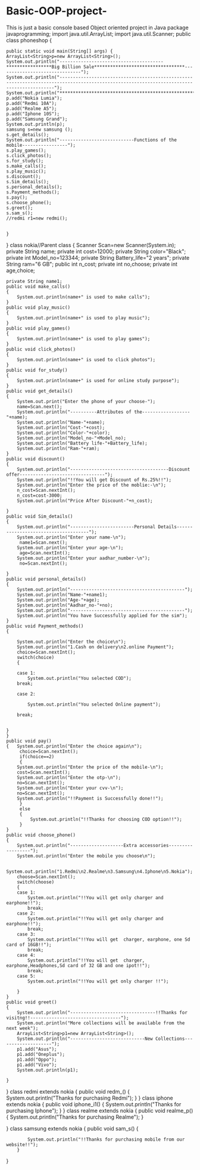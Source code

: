 # Basic-OOP-project-
This is just a basic console based  Object oriented project in Java
package javaprogramming;
import java.util.ArrayList;
import java.util.Scanner;
public class phoneshop {

	public static void main(String[] args) {
	ArrayList<String>p=new ArrayList<String>();
	System.out.println("---------------------------------------*****************Big Billion Sale**********************************-------------------------------");
	System.out.println("------------------------------------------------------------------------------------------------------------------------------------------");
	System.out.println("*********************************************************Collections(Phones)***************************************************************");
	p.add("Nokia Lumia");
	p.add("Redmi 10A");
	p.add("Realme A5");
	p.add("Iphone 10S");
	p.add("Samsung Grand");
	System.out.println(p);
	samsung s=new samsung ();
	s.get_details();
	System.out.println("----------------------------Functions of the mobile-----------------");
	s.play_games();
	s.click_photos();
	s.for_study();
	s.make_calls();
	s.play_music();
	s.discount();
	s.Sim_details();
	s.personal_details();
    s.Payment_methods();
    s.pay();
    s.choose_phone();
	s.greet();
	s.sam_s();
	//redmi r1=new redmi();
	

	}

}
 class nokia//Parent class 
{
	Scanner Scan=new Scanner(System.in);
	private String name;
	private int cost=12000;
	private String color="Black";
	private int Model_no=123344;
	private String Battery_life="2 years";
	private String ram="6 GB";
	public int n_cost;
	private int no,choose;
	private int age,choice;
	
	private String name1;
	public void make_calls()
	{
		System.out.println(name+" is used to make calls");
	}
	public void play_music()
	{
		System.out.println(name+" is used to play music");
	}
	public void play_games()
	{
		System.out.println(name+" is used to play games");
	}
	public void click_photos()
	{
		System.out.println(name+" is used to click photos");
	}
	public void for_study()
	{
		System.out.println(name+" is used for online study purpose");
	}
	public void get_details()
	{
		System.out.print("Enter the phone of your choose-");
		name=Scan.next();
		System.out.println("----------Attributes of the------------------ "+name);
		System.out.println("Name-"+name);
		System.out.println("Cost-"+cost);
		System.out.println("Color-"+color);
		System.out.println("Model_no-"+Model_no);
		System.out.println("Battery life-"+Battery_life);
		System.out.println("Ram-"+ram);
	}
	public void discount()
	{
		System.out.println("-------------------------------------Discount offer--------------------------------");
		System.out.println("!!You will get Discount of Rs.25%!!");
		System.out.println("Enter the price of the moblie:-\n");
		n_cost=Scan.nextInt();
		n_cost=cost-3000;
		System.out.println("Price After Discount-"+n_cost);
		
	}
	public void Sim_details()
	{
		System.out.println("------------------------Personal Details-------------------------------------");
		System.out.println("Enter your name-\n");
	     name1=Scan.next();
		System.out.println("Enter your age-\n");
		 age=Scan.nextInt();
		System.out.println("Enter your aadhar_number-\n");
		 no=Scan.nextInt();
		
	}
	public void personal_details()
	{
		System.out.println("-------------------------------------------");
		System.out.println("Name-"+name1);
		System.out.println("Age-"+age);
		System.out.println("Aadhar_no-"+no);
		System.out.println("-------------------------------------------");
		System.out.println("You have Successfully applied for the sim");
	}
	public void Payment_methods()
	{
		
		System.out.println("Enter the choice\n");
		System.out.println("1.Cash on delivery\n2.online Payment");
		choice=Scan.nextInt();
		switch(choice)
		{
		
		case 1:
			System.out.println("You selected COD");
		break;
		
		case 2:
		
			System.out.println("You selected Online payment");
		
		break;
			
			
	}
	}
	public void pay()
	{   System.out.println("Enter the choice again\n");
	     choice=Scan.nextInt();
	     if(choice==2)
	     {
		System.out.println("Enter the price of the mobile-\n");
		cost=Scan.nextInt();
		System.out.println("Enter the otp-\n");
		no=Scan.nextInt();
		System.out.println("Enter your cvv-\n");
		no=Scan.nextInt();
		System.out.println("!!Payment is Successfully done!!");
	     }
	     else 
	     {
	    	 System.out.println("!!Thanks for choosing COD option!!");
	     }
	}
	public void choose_phone()
	{
		System.out.println("--------------------Extra accessories------------------");
		System.out.println("Enter the mobile you choose\n");
		
		System.out.println("1.Redmi\n2.Realme\n3.Samsung\n4.Iphone\n5.Nokia");
		choose=Scan.nextInt();
		switch(choose)
		{
		case 1:
			System.out.println("!!You will get only charger and earphone!!");
			break;
		case 2:
			System.out.println("!!You will get only charger and earphone!!");
			break;
		case 3:
			System.out.println("!!You will get  charger, earphone, one Sd card of 16GB!!");
			break;
		case 4:
			System.out.println("!!You will get  charger, earphone,Headphones,Sd card of 32 GB and one ipot!!");
			break;
		case 5:
			System.out.println("!!You will get only charger !!");	
			
		}
	}
	public void greet()
	{
		System.out.println("--------------------------------!!Thanks for visitng!!----------------------------------");
		System.out.println("More collections will be available from the next week");
		ArrayList<String>p1=new ArrayList<String>();
		System.out.println("----------------------------New Collections--------------------");
		p1.add("Asus");
		p1.add("Oneplus");
		p1.add("Oppo");
		p1.add("Vivo");
		System.out.println(p1);
		
	}
	

}
 class redmi extends nokia
{
	public void redm_()
	{
		System.out.println("Thanks for purchasing Redmi");
	}
}
 class iphone extends nokia 
{
	 public void iphone_i1()
		{
			System.out.println("Thanks for purchasing Iphone");
		}
}
class realme extends nokia
{
	public void realme_p()
	{
		System.out.println("Thanks for purchasing Realme");
	}
	
}
class samsung extends nokia 
{
	public void sam_s()
	{
		
		
			System.out.println("!!Thanks for purchasing mobile from our website!!");
		}


}

	
